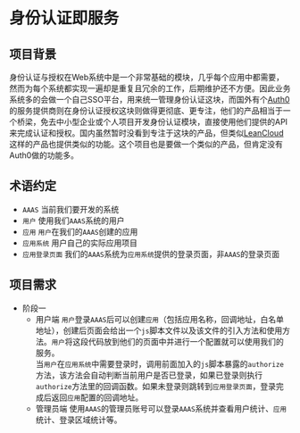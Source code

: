 # 身份认证即服务

## 项目背景
身份认证与授权在Web系统中是一个非常基础的模块，几乎每个应用中都需要，然而为每个系统都实现一遍却是重复且冗余的工作，后期维护还不方便。因此业务系统多的会做一个自己SSO平台，用来统一管理身份认证这块，而国外有个[Auth0](https://auth0.com/)的服务提供商则在身份认证授权这块则做得更彻底、更专注，他们的产品相当于一个桥梁，免去中小型企业或个人项目开发身份认证模块，直接使用他们提供的API来完成认证和授权。国内虽然暂时没看到专注于这块的产品，但类似[LeanCloud](https://leancloud.cn/docs/leanstorage-started-js.html#_1_用户注册和登录)这样的产品也提供类似的功能。这个项目也是要做一个类似的产品，但肯定没有Auth0做的功能多。

## 术语约定
- `AAAS` 当前我们要开发的系统
- `用户` 使用我们`AAAS`系统的用户
- `应用` `用户`在我们的`AAAS`创建的应用
- `应用系统` 用户自己的实际应用项目
- `应用登录页面` 我们的`AAAS`系统为`应用系统`提供的登录页面，非`AAAS`的登录页面

## 项目需求
- 阶段一
  - 用户端
    `用户`登录`AAAS`后可以创建`应用`（包括应用名称，回调地址，白名单地址），创建后页面会给出一个`js`脚本文件以及该文件的引入方法和使用方法。`用户`将这段代码放到他们的页面中并进行一个配置就可以使用我们的服务。  
    当`用户`在`应用系统`中需要登录时，调用前面加入的`js`脚本暴露的`authorize`方法，该方法会自动判断当前用户是否已登录，如果已登录则执行`authorize`方法里的回调函数。如果未登录则跳转到`应用登录页面`，登录完成后返回`应用`配置的回调地址。  
  - 管理员端
    使用`AAAS`的管理员账号可以登录`AAAS`系统并查看用户统计、`应用`统计、登录区域统计等。


